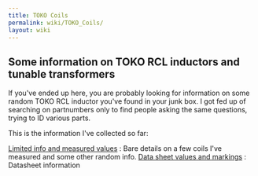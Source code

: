 ```yaml
---
title: TOKO Coils
permalink: wiki/TOKO_Coils/
layout: wiki
---
```


Some information on TOKO RCL inductors and tunable transformers
---------------------------------------------------------------

If you've ended up here, you are probably looking for information on
some random TOKO RCL inductor you've found in your junk box. I got fed
up of searching on partnumbers only to find people asking the same
questions, trying to ID various parts.

This is the information I've collected so far:

[Limited info and measured values](/wiki/TOKO_Coils_Measured "wikilink") :
Bare details on a few coils I've measured and some other random info.
[Data sheet values and markings](/wiki/TOKO_10K_Series "wikilink") : Datasheet
information
